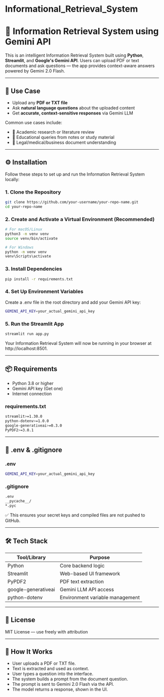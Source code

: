 # Informational_Retrieval_System

# 🔎 Information Retrieval System using Gemini API

This is an intelligent Information Retrieval System built using **Python**, **Streamlit**, and **Google's Gemini API**. Users can upload PDF or text documents and ask questions — the app provides context-aware answers powered by Gemini 2.0 Flash.

---

## 📌 Use Case

- Upload any **PDF or TXT file**
- Ask **natural language questions** about the uploaded content
- Get **accurate, context-sensitive responses** via Gemini LLM

Common use cases include:

- 📘 Academic research or literature review  
- 🏫 Educational queries from notes or study material  
- 📄 Legal/medical/business document understanding  

---

## ⚙️ Installation

Follow these steps to set up and run the Information Retrieval System locally:

### 1. Clone the Repository

```bash
git clone https://github.com/your-username/your-repo-name.git
cd your-repo-name
```

### 2. Create and Activate a Virtual Environment (Recommended)

```bash
# For macOS/Linux
python3 -m venv venv
source venv/bin/activate

# For Windows
python -m venv venv
venv\Scripts\activate
```

### 3. Install Dependencies

```bash
pip install -r requirements.txt
```

### 4. Set Up Environment Variables

Create a .env file in the root directory and add your Gemini API key:

```bash
GEMINI_API_KEY=your_actual_gemini_api_key
```

### 5. Run the Streamlit App

```bash
streamlit run app.py
```

Your Information Retrieval System will now be running in your browser at http://localhost:8501.

---

## 📦 Requirements

- Python 3.8 or higher
- Gemini API key (Get one)
- Internet connection

### requirements.txt

```bash
streamlit>=1.30.0
python-dotenv>=1.0.0
google-generativeai>=0.3.0
PyPDF2>=3.0.1
```

---

## 🔐 .env & .gitignore

### .env

```bash
GEMINI_API_KEY=your_actual_gemini_api_key
```

### .gitignore

```bash
.env
__pycache__/
*.pyc
```

✅ This ensures your secret keys and compiled files are not pushed to GitHub.

---

## 🛠 Tech Stack

| Tool/Library        | Purpose                         |
| ------------------- | ------------------------------- |
| Python              | Core backend logic              |
| Streamlit           | Web-based UI framework          |
| PyPDF2              | PDF text extraction             |
| google-generativeai | Gemini LLM API access           |
| python-dotenv       | Environment variable management |

---

## 📝 License

MIT License — use freely with attribution

-----

## 🧠 How It Works

- User uploads a PDF or TXT file.
- Text is extracted and used as context.
- User types a question into the interface.
- The system builds a prompt from the document question.
- The prompt is sent to Gemini 2.0 Flash via the API.
- The model returns a response, shown in the UI.
